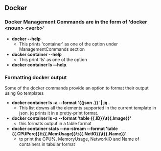 ## Docker

### Docker Management Commands are in the form of **'docker \<noun\> \<verb\>'**    
* **docker --help**  
  * This prints 'container' as one of the option under ManagementCommands section  
* **docker container --help**   
  * This print 'ls' as one of the option   
* **docker container ls --help**. 

### Formatting docker output
Some of the docker commands provide an option to format their output using Go templates
* **docker container ls -a --format '{{json .}}' | jq .**
  * This list downs all the elements supported in the current template in json. jq prints it in a pretty-print format.
* **docker container ls -a --format 'table {{.ID}}\t{{.Image}}'**
  * this formats output in a table format  
* **docker container stats --no-stream --format 'table {{.CPUPerc}}\t{{.MemUsage}}\t{{.NetIO}}\t{{.Name}}'**
  * to print the CPU%, MemoryUsage, NetworkIO and Name of containers in tabular format

